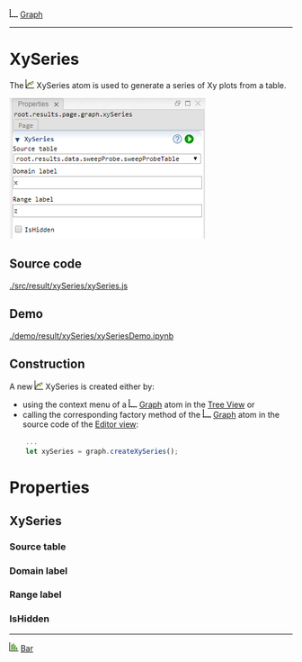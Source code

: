 ![](../../../../icons/graph.png) [Graph](../graph/graph.md)

----

# XySeries

The ![](../../../../icons/xySeries.png) XySeries atom is used to generate a series of Xy plots from
a table.<br>

<img src="../../../images/xySeries.png">

## Source code

[./src/result/xySeries/xySeries.js](../../../../src/result/xySeries/xySeries.js)

## Demo

[./demo/result/xySeries/xySeriesDemo.ipynb](../../../../demo/result/xySeries/xySeriesDemo.ipynb)

## Construction
		
A new ![](../../../../icons/xySeries.png) XySeries is created either by: 

* using the context menu of a ![](../../../../icons/graph.png) [Graph](../graph/graph.md) atom in the [Tree View](../../../views/treeView.md) or
* calling the corresponding factory method of the ![](../../../../icons/graph.png) [Graph](../graph/graph.md) atom in the source code of the [Editor view](../../../views/editorView.md):

```javascript
    ...
    let xySeries = graph.createXySeries();	
```

# Properties

## XySeries

### Source table

### Domain label

### Range label

### IsHidden

----

![](../../../../icons/bar.png) [Bar](../bar/bar.md)


